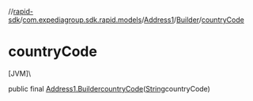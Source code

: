 //[rapid-sdk](../../../../index.md)/[com.expediagroup.sdk.rapid.models](../../index.md)/[Address1](../index.md)/[Builder](index.md)/[countryCode](country-code.md)

# countryCode

[JVM]\

public final [Address1.Builder](index.md)[countryCode](country-code.md)([String](https://docs.oracle.com/javase/8/docs/api/java/lang/String.html)countryCode)
